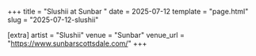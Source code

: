 +++
title = "Slushii at Sunbar "
date = 2025-07-12
template = "page.html"
slug = "2025-07-12-slushii"

[extra]
artist = "Slushii"
venue = "Sunbar"
venue_url = "https://www.sunbarscottsdale.com/"
+++
